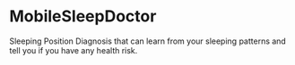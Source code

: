 # MobileSleepDoctor
Sleeping Position Diagnosis that can learn from your sleeping patterns and tell you if you have any health risk. 
